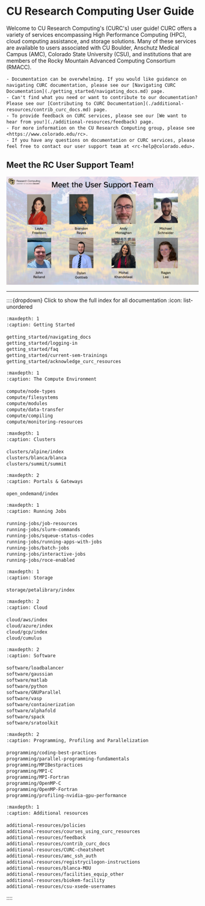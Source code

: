 # CU Research Computing User Guide

Welcome to CU Research Computing's (CURC's) user guide! CURC offers a variety of services encompassing High Performance Computing (HPC), cloud computing assistance, and storage solutions. Many of these services are available to users associated with CU Boulder, Anschutz Medical Campus (AMC), Colorado State University (CSU), and institutions that are members of the Rocky Mountain Advanced Computing Consortium (RMACC). 

```{tip}
- Documentation can be overwhelming. If you would like guidance on navigating CURC documentation, please see our [Navigating CURC Documentation](./getting_started/navigating_docs.md) page.
- Can't find what you need or want to contribute to our documentation? Please see our [Contributing to CURC Documentation](./additional-resources/contrib_curc_docs.md) page.   
- To provide feedback on CURC services, please see our [We want to hear from you!](./additional-resources/feedback) page.
- For more information on the CU Research Computing group, please see <https://www.colorado.edu/rc>.
- If you have any questions on documentation or CURC services, please feel free to contact our user support team at <rc-help@colorado.edu>.
```

## Meet the RC User Support Team!

![The RC User Support team](./landing_page_images/MeetTheUserSupportTeam.png)

----

::::{dropdown} Click to show the full index for all documentation
:icon: list-unordered

```{toctree}
:maxdepth: 1
:caption: Getting Started

getting_started/navigating_docs
getting_started/logging-in
getting_started/faq
getting_started/current-sem-trainings
getting_started/acknowledge_curc_resources
```

```{toctree}
:maxdepth: 1
:caption: The Compute Environment

compute/node-types
compute/filesystems
compute/modules
compute/data-transfer
compute/compiling
compute/monitoring-resources

```

```{toctree}
:maxdepth: 1
:caption: Clusters

clusters/alpine/index
clusters/blanca/blanca
clusters/summit/summit

```

```{toctree}
:maxdepth: 2
:caption: Portals & Gateways

open_ondemand/index

```

```{toctree}
:maxdepth: 1
:caption: Running Jobs

running-jobs/job-resources
running-jobs/slurm-commands
running-jobs/squeue-status-codes
running-jobs/running-apps-with-jobs
running-jobs/batch-jobs
running-jobs/interactive-jobs
running-jobs/roce-enabled

```

```{toctree}
:maxdepth: 1
:caption: Storage

storage/petalibrary/index

```
   
```{toctree}
:maxdepth: 2
:caption: Cloud

cloud/aws/index
cloud/azure/index
cloud/gcp/index
cloud/cumulus

```

```{toctree}
:maxdepth: 2
:caption: Software

software/loadbalancer
software/gaussian
software/matlab
software/python
software/GNUParallel
software/vasp
software/containerization
software/alphafold
software/spack
software/sratoolkit

```

```{toctree}
:maxdepth: 2
:caption: Programming, Profiling and Parallelization
   
programming/coding-best-practices
programming/parallel-programming-fundamentals
programming/MPIBestpractices
programming/MPI-C
programming/MPI-Fortran
programming/OpenMP-C
programming/OpenMP-Fortran
programming/profiling-nvidia-gpu-performance

```
   
```{toctree}
:maxdepth: 1
:caption: Additional resources

additional-resources/policies
additional-resources/courses_using_curc_resources
additional-resources/feedback
additional-resources/contrib_curc_docs
additional-resources/CURC-cheatsheet
additional-resources/amc_ssh_auth
additional-resources/registrycilogon-instructions
additional-resources/blanca-MOU
additional-resources/facilities_equip_other
additional-resources/biokem-facility
additional-resources/csu-xsede-usernames

```

::::